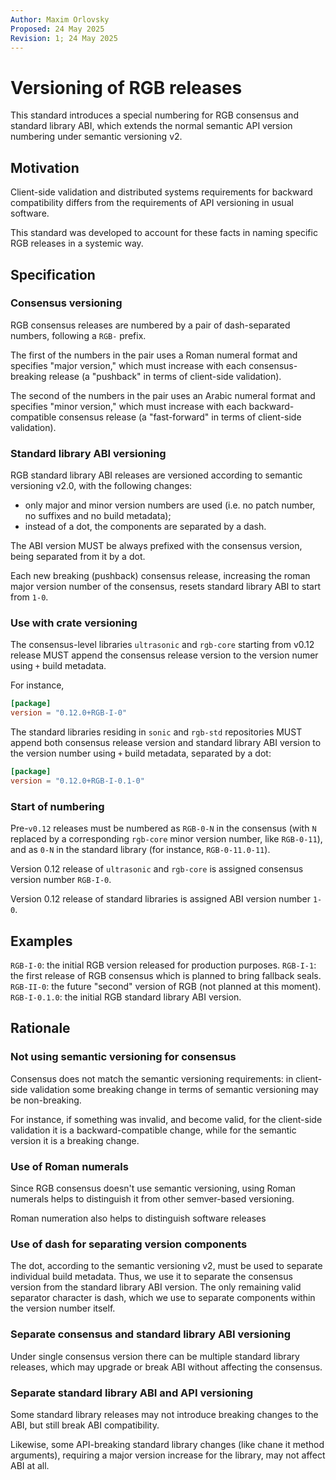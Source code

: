 ```yaml
---
Author: Maxim Orlovsky
Proposed: 24 May 2025
Revision: 1; 24 May 2025
---
```


# Versioning of RGB releases

This standard introduces a special numbering for RGB consensus and standard library ABI,
which extends the normal semantic API version numbering under semantic versioning v2.

## Motivation

Client-side validation and distributed systems requirements for backward compatibility
differs from the requirements of API versioning in usual software.

This standard was developed to account for these facts in
naming specific RGB releases in a systemic way.

## Specification

### Consensus versioning

RGB consensus releases are numbered by a pair of dash-separated numbers, following a `RGB-` prefix.

The first of the numbers in the pair uses a Roman numeral format and specifies "major version,"
which must increase with each consensus-breaking release
(a "pushback" in terms of client-side validation).

The second of the numbers in the pair uses an Arabic numeral format and specifies "minor version,"
which must increase with each backward-compatible consensus release
(a "fast-forward" in terms of client-side validation).

### Standard library ABI versioning

RGB standard library ABI releases are versioned according to semantic versioning v2.0,
with the following changes:
- only major and minor version numbers are used
  (i.e. no patch number, no suffixes and no build metadata);
- instead of a dot, the components are separated by a dash.

The ABI version MUST be always prefixed with the consensus version,
being separated from it by a dot.

Each new breaking (pushback) consensus release,
increasing the roman major version number of the consensus,
resets standard library ABI to start from `1-0`.

### Use with crate versioning

The consensus-level libraries `ultrasonic` and `rgb-core` starting from v0.12 release
MUST append the consensus release version to the version numer using `+` build metadata.

For instance,

```toml
[package]
version = "0.12.0+RGB-I-0"
```

The standard libraries residing in `sonic` and `rgb-std` repositories
MUST append both consensus release version and standard library ABI version to the version number
using `+` build metadata, separated by a dot:

```toml
[package]
version = "0.12.0+RGB-I-0.1-0"
```

### Start of numbering

Pre-`v0.12` releases must be numbered as `RGB-0-N` in the consensus
(with `N` replaced by a corresponding `rgb-core` minor version number, like `RGB-0-11`),
and as `0-N` in the standard library (for instance, `RGB-0-11.0-11`).

Version 0.12 release of `ultrasonic` and `rgb-core` is assigned consensus version number `RGB-I-0`.

Version 0.12 release of standard libraries is assigned ABI version number `1-0`.


## Examples

`RGB-I-0`: the initial RGB version released for production purposes.
`RGB-I-1`: the first release of RGB consensus which is planned to bring fallback seals.
`RGB-II-0`: the future "second" version of RGB (not planned at this moment).
`RGB-I-0.1.0`: the initial RGB standard library ABI version.

## Rationale

### Not using semantic versioning for consensus

Consensus does not match the semantic versioning requirements:
in client-side validation some breaking change in terms of semantic versioning
may be non-breaking.

For instance, if something was invalid, and become valid,
for the client-side validation it is a backward-compatible change,
while for the semantic version it is a breaking change.

### Use of Roman numerals

Since RGB consensus doesn't use semantic versioning,
using Roman numerals helps to distinguish it from other semver-based versioning.

Roman numeration also helps to distinguish software releases

### Use of dash for separating version components

The dot, according to the semantic versioning v2, 
must be used to separate individual build metadata.
Thus, we use it to separate the consensus version from the standard library ABI version.
The only remaining valid separator character is dash,
which we use to separate components within the version number itself.

### Separate consensus and standard library ABI versioning

Under single consensus version there can be multiple standard library releases,
which may upgrade or break ABI without affecting the consensus.

### Separate standard library ABI and API versioning

Some standard library releases may not introduce breaking changes to the ABI,
but still break ABI compatibility.

Likewise, some API-breaking standard library changes (like chane it method arguments),
requiring a major version increase for the library, may not affect ABI at all.
